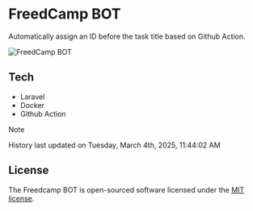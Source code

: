 # FreedCamp BOT

Automatically assign an ID before the task title based on Github Action.

![FreedCamp BOT](https://repository-images.githubusercontent.com/737932867/7d34798b-2680-471c-b089-a78a718d3d6a)

## Tech

- Laravel
- Docker
- Github Action

> [!NOTE]  
> History last updated on Tuesday, March 4th, 2025, 11:44:02 AM

## License

The Freedcamp BOT is open-sourced software licensed under the [MIT license](https://opensource.org/licenses/MIT).
